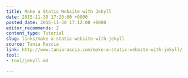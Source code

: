 ```yaml
---
title: Make a Static Website with Jekyll
date: 2015-11-30 17:20:00 +0000
posted_date: 2015-11-30 17:12:00 +0000
editor_recommends: 2
content_type: Tutorial
slug: links/make-a-static-website-with-jekyll
source: Tania Rascia
link: http://www.taniarascia.com/make-a-static-website-with-jekyll/
tool:
- tool/jekyll.md

---
```

